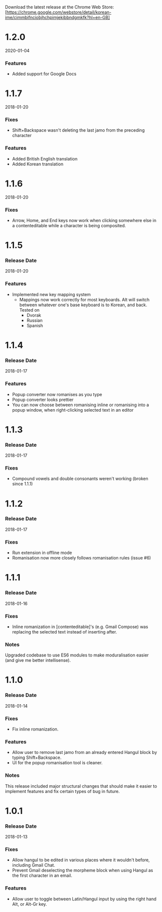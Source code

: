 Download the latest release at the Chrome Web Store:
[https://chrome.google.com/webstore/detail/korean-ime/cimmbifnciobjhchpimjekibbndgmkfk?hl=en-GB]

# 1.2.0
2020-01-04
### Features
* Added support for Google Docs

# 1.1.7
2018-01-20
### Fixes
* Shift+Backspace wasn't deleting the last jamo from the preceding character
### Features
* Added British English translation
* Added Korean translation

# 1.1.6
2018-01-20
### Fixes
* Arrow, Home, and End keys now work when clicking somewhere else in a contenteditable while a character is being composited.

# 1.1.5
### Release Date
2018-01-20
### Features
* Implemented new key mapping system
    * Mappings now work correctly for most keyboards. Alt will switch between whatever one's base keyboard is to Korean, and back. Tested on
        * Dvorak
        * Russian
        * Spanish

# 1.1.4
### Release Date
2018-01-17
### Features
* Popup converter now romanises as you type
* Popup converter looks prettier
* You can now choose between romanising inline or romanising into a popup window, when right-clicking selected text in an editor

# 1.1.3
### Release Date
2018-01-17
### Fixes
* Compound vowels and double consonants weren't working (broken since 1.1.1)

# 1.1.2
### Release Date
2018-01-17
### Fixes
* Run extension in offline mode
* Romanisation now more closely follows romanisation rules (issue #6)

# 1.1.1
### Release Date
2018-01-16
### Fixes
* Inline romanization in [contenteditable]'s (e.g. Gmail Compose) was replacing the selected text instead of inserting after.
### Notes
Upgraded codebase to use ES6 modules to make moduralisation easier (and give me better intellisense).

# 1.1.0
### Release Date
2018-01-14
### Fixes
* Fix inline romanization.
### Features
* Allow user to remove last jamo from an already entered Hangul block by typing Shift+Backspace.
* UI for the popup romanisation tool is cleaner.
### Notes
This release included major structural changes that should make it easier to implement features and fix certain types of bug in future.

# 1.0.1
### Release Date
2018-01-13
### Fixes
* Allow hangul to be edited in various places where it wouldn't before, including Gmail Chat.
* Prevent Gmail deselecting the morpheme block when using Hangul as the first character in an email.
### Features
* Allow user to toggle between Latin/Hangul input by using the right hand Alt, or Alt-Gr key.

